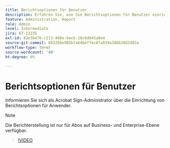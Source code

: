 ```yaml
---
title: Berichtsoptionen für Benutzer
description: Erfahren Sie, wie Sie Berichtsoptionen für Benutzer einrichten.
feature: Administration, Report
role: Admin
level: Intermediate
jira: KT-13235
exl-id: 82e3b476-c213-488e-becb-18c6d645a8e4
source-git-commit: 063268e985b7a64beffec8fa939a3d8b38d3d03a
workflow-type: tm+mt
source-wordcount: '40'
ht-degree: 0%

---
```


# Berichtsoptionen für Benutzer

Informieren Sie sich als Acrobat Sign-Administrator über die Einrichtung von Berichtsoptionen für Anwender.

>[!NOTE]
>
>Die Berichterstellung ist nur für Abos auf Business- und Enterprise-Ebene verfügbar.

>[!VIDEO](https://video.tv.adobe.com/v/3437153?quality=12&learn=on&hidetitle=true&captions=ger)
